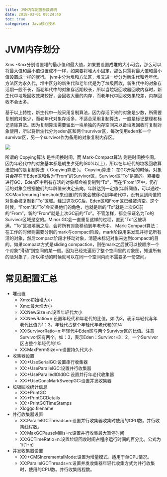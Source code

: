 ```yaml
---
title: JVM内存配置参数说明
date: 2018-03-01 09:24:40
toc: true
categories: Java核心技术
---
```


# JVM内存划分

Xms -Xmx分别设置堆的最小值和最大值，如果要设置成堆的大小可变，那么可以将最大值和最小值设置成不一样，如果要将堆大小固定，那么只需将最大值和最小值设置成一样的就行。
jvm中分为堆和方法区，堆又进一步分为新生代和老年代。方法区为永久代，堆中区分的新生代和老年代是为了垃圾回收，新生代中的对象存活期一般不长，而老年代中的对象存活期较长，所以当垃圾回收器回收内存时，新生代中垃圾回收效果较好，会回收大量的内存，而老年代中回收效果较差，内存回收不会太多。

基于以上特性，新生代中一般采用复制算法，因为存活下来的对象是少数，所需要复制的对象少，而老年代对象存活多，不适合采用复制算法，一般是标记整理和标记清除算法。因为复制算法需要留出一块单独的内存空间来以备垃圾回收时复制对象使用，所以将新生代分为eden区和两个survivor区，每次使用eden和一个survivor区，另一个survivor作为备用的对象复制内存区。

![](https://s2.ax1x.com/2019/05/01/EYraTO.png)

所谓的 Copying算法 是空间换时间，而 Mark-Compact算法 则是时间换空间。因为年轻代中的对象基本都是朝生夕死的(80%以上)，所以在年轻代的垃圾回收算法使用的是复制算法（ Copying算法 ）。
Copying算法： 在GC开始的时候，对象只会存在于Eden区和名为“From”的Survivor区，Survivor区“To”是空的。紧接着进行GC，Eden区中所有存活的对象都会被复制到“To”，而在“From”区中，仍存活的对象会根据他们的年龄值来决定去向。年龄达到一定值(年龄阈值，可以通过-XX:MaxTenuringThreshold来设置)的对象会被移动到年老代中，没有达到阈值的对象会被复制到“To”区域。经过这次GC后，Eden区和From区已经被清空。这个时候，“From”和“To”会交换他们的角色，也就是新的“To”就是上次GC前的“From”，新的“From”就是上次GC前的“To”。不管怎样，都会保证名为To的Survivor区域是空的。Minor GC会一直重复这样的过程，直到“To”区被填满，“To”区被填满之后，会将所有对象移动到年老代中。
Mark-Compact算法： 在工作的时候则需要分别的mark与compact阶段，mark阶段用来发现并标记所有活的对象，然后compact阶段才移动对象，清楚未标记对象来达到compact的目的。如果compact方式是sliding compaction，则在mark之后就可以按顺序一个个对象“滑动”到空间的某一侧。因为已经先遍历了整个空间里的对象图，知道所有的活对象了，所以移动的时候就可以在同一个空间内而不需要多一份空间。



# 常见配置汇总

* 堆设置
    * Xms:初始堆大小
    * Xmx:最大堆大小
    * XX:NewSize=n:设置年轻代大小
    * XX:NewRatio=n:设置年轻代和年老代的比值。如:为3，表示年轻代与年老代比值为1：3，年轻代占整个年轻代年老代和的1/4
    * XX:SurvivorRatio=n:年轻代中Eden区与两个Survivor区的比值。注意Survivor区有两个。如：3，表示Eden：Survivor=3：2，一个Survivor区占整个年轻代的1/5
    * XX:MaxPermSize=n:设置持久代大小
* 收集器设置
    * XX:+UseSerialGC:设置串行收集器
    * XX:+UseParallelGC:设置并行收集器
    * XX:+UseParalledlOldGC:设置并行年老代收集器
    * XX:+UseConcMarkSweepGC:设置并发收集器
* 垃圾回收统计信息
    * XX:+PrintGC
    * XX:+PrintGCDetails
    * XX:+PrintGCTimeStamps
    * Xloggc:filename
* 并行收集器设置
    * XX:ParallelGCThreads=n:设置并行收集器收集时使用的CPU数。并行收集线程数。
    * XX:MaxGCPauseMillis=n:设置并行收集最大暂停时间
    * XX:GCTimeRatio=n:设置垃圾回收时间占程序运行时间的百分比。公式为1/(1+n)
* 并发收集器设置
    * XX:+CMSIncrementalMode:设置为增量模式。适用于单CPU情况。
    * XX:ParallelGCThreads=n:设置并发收集器年轻代收集方式为并行收集时，使用的CPU数。并行收集线程数。